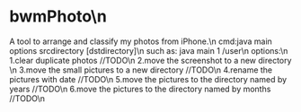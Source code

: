# bwmPhoto\n
A tool to arrange and classify my photos from iPhone.\n
cmd:java main options srcdirectory [dstdirectory]\n
    such as: java main 1 /user\n
options:\n
1.clear duplicate photos //TODO\n
2.move the screenshot to a new directory \n
3.move the small pictures to a new directory //TODO\n
4.rename the pictures with date //TODO\n
5.move the pictures to the directory named by years //TODO\n
6.move the pictures to the directory named by months //TODO\n

